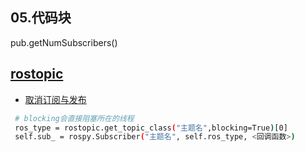 ## 05.代码块

pub.getNumSubscribers()





## [rostopic](http://docs.ros.org/en/diamondback/api/rostopic/html/)

- [取消订阅与发布](https://github.com/ros/ros_comm/blob/noetic-devel/tools/topic_tools/sample/simple_lazy_transport.py)

```bash
 # blocking会直接阻塞所在的线程
 ros_type = rostopic.get_topic_class("主题名",blocking=True)[0]
 self.sub_ = rospy.Subscriber("主题名", self.ros_type, <回调函数>)
```

